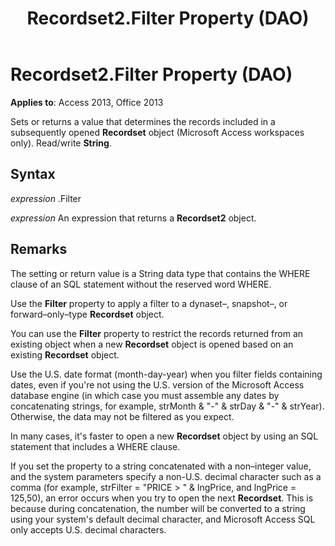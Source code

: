 ﻿---
title: Recordset2.Filter Property (DAO)
TOCTitle: Filter Property
ms:assetid: 5b3b4e18-8af4-5acd-a129-513ba2d913d1
ms:mtpsurl: https://msdn.microsoft.com/library/Ff194529(v=office.15)
ms:contentKeyID: 48545069
ms.date: 09/18/2015
mtps_version: v=office.15
f1_keywords:
- dao360.chm1053062
f1_categories:
- Office.Version=v15
---

# Recordset2.Filter Property (DAO)


**Applies to**: Access 2013, Office 2013

Sets or returns a value that determines the records included in a subsequently opened **Recordset** object (Microsoft Access workspaces only). Read/write **String**.

## Syntax

*expression* .Filter

*expression* An expression that returns a **Recordset2** object.

## Remarks

The setting or return value is a String data type that contains the WHERE clause of an SQL statement without the reserved word WHERE.

Use the **Filter** property to apply a filter to a dynaset–, snapshot–, or forward–only–type **Recordset** object.

You can use the **Filter** property to restrict the records returned from an existing object when a new **Recordset** object is opened based on an existing **Recordset** object.

Use the U.S. date format (month-day-year) when you filter fields containing dates, even if you're not using the U.S. version of the Microsoft Access database engine (in which case you must assemble any dates by concatenating strings, for example, strMonth & "-" & strDay & "-" & strYear). Otherwise, the data may not be filtered as you expect.

In many cases, it's faster to open a new **Recordset** object by using an SQL statement that includes a WHERE clause.

If you set the property to a string concatenated with a non–integer value, and the system parameters specify a non-U.S. decimal character such as a comma (for example, strFilter = "PRICE \> " & lngPrice, and lngPrice = 125,50), an error occurs when you try to open the next **Recordset**. This is because during concatenation, the number will be converted to a string using your system's default decimal character, and Microsoft Access SQL only accepts U.S. decimal characters.

